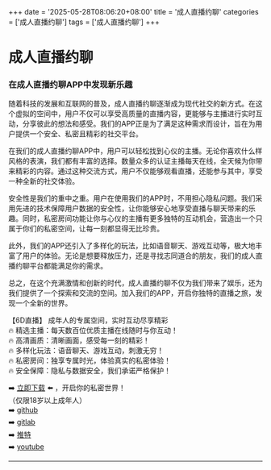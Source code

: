+++
date = '2025-05-28T08:06:20+08:00'
title = '成人直播约聊'
categories = ['成人直播约聊']
tags = ['成人直播约聊']
+++

# 成人直播约聊

### 在成人直播约聊APP中发现新乐趣

随着科技的发展和互联网的普及，成人直播约聊逐渐成为现代社交的新方式。在这个虚拟的空间中，用户不仅可以享受高质量的直播内容，更能够与主播进行实时互动，分享彼此的想法和感受。我们的APP正是为了满足这种需求而设计，旨在为用户提供一个安全、私密且精彩的社交平台。

在我们的成人直播约聊APP中，用户可以轻松找到心仪的主播。无论你喜欢什么样风格的表演，我们都有丰富的选择。数量众多的认证主播每天在线，全天候为你带来精彩的内容。通过这种交流方式，用户不仅能够观看直播，还能参与其中，享受一种全新的社交体验。

安全性是我们的重中之重。用户在使用我们的APP时，不用担心隐私问题。我们采用先进的技术保障用户数据的安全性，让你能够安心地享受直播与聊天带来的乐趣。同时，私密房间功能让你与心仪的主播有更多独特的互动机会，营造出一个只属于你们的私密空间，让每一刻都显得无比珍贵。

此外，我们的APP还引入了多样化的玩法，比如语音聊天、游戏互动等，极大地丰富了用户的体验。无论是想要释放压力，还是寻找志同道合的朋友，我们的成人直播约聊平台都能满足你的需求。

总之，在这个充满激情和创新的时代，成人直播约聊不仅为我们带来了娱乐，还为我们提供了一个探索和交流的空间。加入我们的APP，开启你独特的直播之旅，发现一个全新的世界。

【6D直播】
成年人的专属空间，实时互动尽享精彩  
🔥 精选主播：每天数百位优质主播在线随时与你互动！  
🔥 高清画质：清晰画面，感受每一刻的精彩！  
🔥 多样化玩法：语音聊天、游戏互动，刺激无穷！  
🔥 私密房间：独享专属时光，体验真实的私密体验！  
🔥 安全保障：隐私与数据安全，我们承诺严格保护！  

➡️ [立即下载](https://down123.s3.ap-east-1.amazonaws.com/down/down.html?channelCode=blog) ⬅️ ，开启你的私密世界！  
（仅限18岁以上成年人）  
➡️ [github](https://aldult-live.github.io/)  
➡️ [gitlab](https://seo-09598d.gitlab.io/)  
➡️ [推特](https://x.com/wegame33)  
➡️ [youtube](https://www.youtube.com/@6Dlive)  

---
